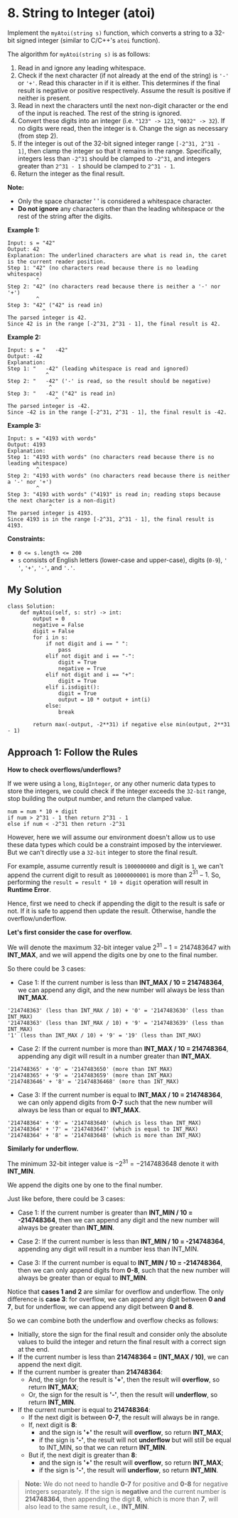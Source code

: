 # 8. String to Integer (atoi)

Implement the `myAtoi(string s)` function, which converts a string to a 32-bit signed integer (similar to C/C++'s `atoi` function).

The algorithm for `myAtoi(string s)` is as follows:

1. Read in and ignore any leading whitespace.
2. Check if the next character (if not already at the end of the string) is `'-'` or `'+'`. Read this character in if it is either. This determines if the final result is negative or positive respectively. Assume the result is positive if neither is present.
3. Read in next the characters until the next non-digit character or the end of the input is reached. The rest of the string is ignored.
4. Convert these digits into an integer (i.e. `"123" -> 123`, `"0032" -> 32`). If no digits were read, then the integer is `0`. Change the sign as necessary (from step 2).
5. If the integer is out of the 32-bit signed integer range `[-2^31, 2^31 - 1]`, then clamp the integer so that it remains in the range. Specifically, integers less than `-2^31` should be clamped to `-2^31`, and integers greater than `2^31 - 1` should be clamped to `2^31 - 1`.
6. Return the integer as the final result.

**Note:**

- Only the space character ' ' is considered a whitespace character.
- **Do not ignore** any characters other than the leading whitespace or the rest of the string after the digits.


**Example 1:**
```
Input: s = "42"
Output: 42
Explanation: The underlined characters are what is read in, the caret is the current reader position.
Step 1: "42" (no characters read because there is no leading whitespace)
         ^
Step 2: "42" (no characters read because there is neither a '-' nor '+')
         ^
Step 3: "42" ("42" is read in)
           ^
The parsed integer is 42.
Since 42 is in the range [-2^31, 2^31 - 1], the final result is 42.
```

**Example 2:**
```
Input: s = "   -42"
Output: -42
Explanation:
Step 1: "   -42" (leading whitespace is read and ignored)
            ^
Step 2: "   -42" ('-' is read, so the result should be negative)
             ^
Step 3: "   -42" ("42" is read in)
               ^
The parsed integer is -42.
Since -42 is in the range [-2^31, 2^31 - 1], the final result is -42.
```

**Example 3:**
```
Input: s = "4193 with words"
Output: 4193
Explanation:
Step 1: "4193 with words" (no characters read because there is no leading whitespace)
         ^
Step 2: "4193 with words" (no characters read because there is neither a '-' nor '+')
         ^
Step 3: "4193 with words" ("4193" is read in; reading stops because the next character is a non-digit)
             ^
The parsed integer is 4193.
Since 4193 is in the range [-2^31, 2^31 - 1], the final result is 4193.
```

**Constraints:**

- `0 <= s.length <= 200`
- `s` consists of English letters (lower-case and upper-case), digits (`0-9`), `' '`, `'+'`, `'-'`, and `'.'`.


## My Solution

```python3
class Solution:
    def myAtoi(self, s: str) -> int:
        output = 0
        negative = False
        digit = False
        for i in s:
            if not digit and i == " ":
                pass
            elif not digit and i == "-":
                digit = True
                negative = True
            elif not digit and i == "+":
                digit = True
            elif i.isdigit():
                digit = True
                output = 10 * output + int(i)
            else:
                break
        
        return max(-output, -2**31) if negative else min(output, 2**31 - 1)
```


## Approach 1: Follow the Rules

**How to check overflows/underflows?**

If we were using a `long`, `BigInteger`, or any other numeric data types to store the integers, we could check if the integer exceeds the `32-bit` range, stop building the output number, and return the clamped value.

```
num = num * 10 + digit
if num > 2^31 - 1 then return 2^31 - 1
else if num < -2^31 then return -2^31
```

However, here we will assume our environment doesn't allow us to use these data types which could be a constraint imposed by the interviewer. But we can't directly use a `32-bit` integer to store the final result.

For example, assume currently result is `1000000000` and digit is `1`, we can't append the current digit to result as `10000000001` is more than $2^{31} − 1$. So, performing the `result = result * 10 + digit` operation will result in **Runtime Error**.

Hence, first we need to check if appending the digit to the result is safe or not. If it is safe to append then update the result. Otherwise, handle the overflow/underflow.

**Let's first consider the case for overflow.**

We will denote the maximum 32-bit integer value $2^{31} - 1 = 2147483647$ with **INT_MAX**, and we will append the digits one by one to the final number.

So there could be 3 cases:

- Case 1: If the current number is less than **INT_MAX / 10 = 214748364**, we can append any digit, and the new number will always be less than **INT_MAX**.

```
'214748363' (less than INT_MAX / 10) + '0' = '2147483630' (less than INT_MAX)
'214748363' (less than INT_MAX / 10) + '9' = '2147483639' (less than INT_MAX)
'1' (less than INT_MAX / 10) + '9' = '19' (less than INT_MAX)
```

- Case 2: If the current number is more than **INT_MAX / 10 = 214748364**, appending any digit will result in a number greater than **INT_MAX**.

```
'214748365' + '0' = '2147483650' (more than INT_MAX)
'214748365' + '9' = '2147483659' (more than INT_MAX)
'2147483646' + '8' = '21474836468' (more than INT_MAX)
```

- Case 3: If the current number is equal to **INT_MAX / 10 = 214748364**, we can only append digits from **0-7** such that the new number will always be less than or equal to **INT_MAX**.

```
'214748364' + '0' = '2147483640' (which is less than INT_MAX)
'214748364' + '7' = '2147483647' (which is equal to INT_MAX)
'214748364' + '8' = '2147483648' (which is more than INT_MAX)
```

**Similarly for underflow.**

The minimum 32-bit integer value is $-2^{31} = −2147483648$ denote it with **INT_MIN**.

We append the digits one by one to the final number.

Just like before, there could be 3 cases:

- Case 1: If the current number is greater than **INT_MIN / 10 = -214748364**, then we can append any digit and the new number will always be greater than **INT_MIN**.

- Case 2: If the current number is less than **INT_MIN / 10 = -214748364**, appending any digit will result in a number less than INT_MIN.

- Case 3: If the current number is equal to **INT_MIN / 10 = -214748364**, then we can only append digits from **0-8**, such that the new number will always be greater than or equal to **INT_MIN**.

Notice that **cases 1 and 2** are similar for overflow and underflow. The only difference is **case 3**: for overflow, we can append any digit between **0 and 7**, but for underflow, we can append any digit between **0 and 8**.

So we can combine both the underflow and overflow checks as follows:

- Initially, store the sign for the final result and consider only the absolute values to build the integer and return the final result with a correct sign at the end.
- If the current number is less than **214748364 = (INT_MAX / 10)**, we can append the next digit.
- If the current number is greater than **214748364**:
    - And, the sign for the result is **'+'**, then the result will **overflow**, so return **INT_MAX**;
    - Or, the sign for the result is **'-'**, then the result will **underflow**, so return **INT_MIN**.
- If the current number is equal to **214748364**:
    - If the next digit is between **0-7**, the result will always be in range.
    - If, next digit is **8**:
        - and the sign is **'+'** the result will **overflow**, so return **INT_MAX**;
        - if the sign is **'-'**, the result will not **underflow** but will still be equal to INT_MIN, so that we can return **INT_MIN**.
    - But if, the next digit is greater than **8**:
        - and the sign is **'+'** the result will **overflow**, so return **INT_MAX**;
        - if the sign is **'-'**, the result will **underflow**, so return **INT_MIN**.

> **Note:** We do not need to handle **0-7** for positive and **0-8** for negative integers separately. If the sign is **negative** and the current number is **214748364**, then appending the digit **8**, which is more than **7**, will also lead to the same result, i.e., **INT_MIN**.
